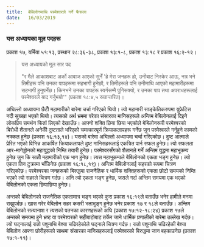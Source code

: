 ```yaml
---
title:  बेबिलोनमाथि परमेश्वरले गर्ने फैसला
date:   16/03/2019
---
```


### यस अध्यायका मूल पदहरू
प्रकाश १७, यर्मिया ५१:१३, प्रस्थान २८:३६-३८, प्रकाश १३:१-८, प्रकाश १३:१८ र प्रकाश १६:२-१२।

> <p>यस अध्यायको मूल सार पद</p>
> "र मैले आकाशबाट अर्को आवाज आएको सुनेँ 'हे मेरा जनहरू हो, उनीबाट निस्केर आऊ, नत्र भने तिमीहरू पनि उनका पापहरूमा सहभागी हुनेछौ, र तिमीहरूले पनि उनीमाथि आएको महामारीहरूमा सहभागी हुनुपर्नेछ। किनभने उनका पापहरू स्वर्गसम्मै पुगिसक्यो, र उनका पाप तथा अपराधहरूलाई परमेश्वरले याद गर्नुभयो'" (प्रकाश १८:४,५ रूपान्तरित)।

अघिल्लो अध्यायमा छैटौँ महामारीको बारेमा चर्चा गरिएको थियो। त्यो महामारी साङ्केतिकरुपमा युफ्रेटिस नदी सुख्खा भएको थियो। त्यसको अर्थ भ्रममा परेका संसारका मानिसहरूले अन्तिम बेबिलोनलाई दिइने लोकप्रिय समर्थन फिर्ता लिएको देखाउँछ। आफ्नो शक्ति छिया छिया भएकोले बेबिलोनरूपी परमेश्वरको बिरोधी शैतानले अनेकौँ दुष्टताले भरिएको चमत्कारपूर्ण क्रियाकलापहरू गर्नेछ जुन परमेश्वरले गर्नुहुने कामको नक्कल हुनेछ (प्रकाश १६:१३,१४)। यसको बारेमा अघिल्लो अध्यायमा चर्चा गरिएकोछ। दुष्ट आत्माले प्रेरित भएको विभिन्न आकर्षित क्रियाकलापले दुष्ट मानिसहरूलाई एकत्रित पार्न सफल हुनेछ। त्यो सफलता आर­-मागेड्डोनको महायुद्धको निम्ति तयारी हुनेछ। परमेश्वरसँगको शैतानले गर्ने अन्तिम युद्धमा महाभूकम्प हुनेछ जुन कि सातौँ महामारीको एक भाग हुनेछ। त्यस महाभूकम्पले बेबिलोनको एकता भङ्ग हुनेछ। त्यो एकता तिन टुक्रामा भाँडिनेछ (प्रकाश १६:१८,१९)। अन्तिम बेबिलोनलाई सहरको रूपमा चित्रण गरिएकोछ। परमेश्वरका जनहरूको बिरुद्धमा राजनैतिक र धार्मिक शक्तिहरूको एकता छोटो समयको निम्ति भएको त्यो सहरले चित्रण गर्दछ। अनि त्यो एकता भङ्ग हुनेछ, जसले गर्दा अन्तिम समयमा एक भएको बेबिलोनको एकता छियाछिया हुनेछ।

अन्तको बेबिलोनको राजनैतिक एकतामात्र भङ्ग भएको कुरा प्रकाश १६:१९ले बताउँछ भनेर हामीले मनमा राख्नुपर्दछ। खास गरेर बेबिलोन सहर कसरी भताभुङ्ग हुनेछ भनेर प्रकाश १७ र १८ले बताउँछ। अन्तिम बेबिलोनको सत्यानाश र त्यसको पतनका कारणहरूको अघि (प्रकाश १७:१२-१८:२४) प्रकाश १७ले अन्तको समयमा हुने भ्रष्ट वा परमेश्वरको सहीबाटोबाट तर्केर जाने धार्मिक प्रणालीको बारेमा उल्लेख गर्दछ। त्यो घट्नालाई रातो पशुमाथि बेश्या चढिरहेकोले घट्नाले चित्रण गर्दछ। रातो पशुमाथि चढिरहेकी बेश्या बेबिलोन आफ्ना छोरीहरूको साथमा संसारका मानिसहरूलाई परमेश्वरको बिरुद्धमा जान बहकाउनेछ (प्रकाश १७:१-११)।